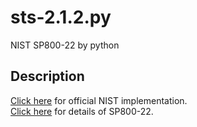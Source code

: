 # sts-2.1.2.py
NIST SP800-22 by python

## Description
[Click here](https://csrc.nist.gov/projects/random-bit-generation/documentation-and-software) for official NIST implementation.  
[Click here](https://nvlpubs.nist.gov/nistpubs/legacy/sp/nistspecialpublication800-22r1a.pdf) for details of SP800-22.